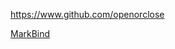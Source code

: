 
<!-- Give link to your github home page -->
<span id="github">https://www.github.com/openorclose</span>

<!-- Give your internal and external projects related to the module -->
<span id="projects">[MarkBind](https://github.com/MarkBind/markbind)</span>
